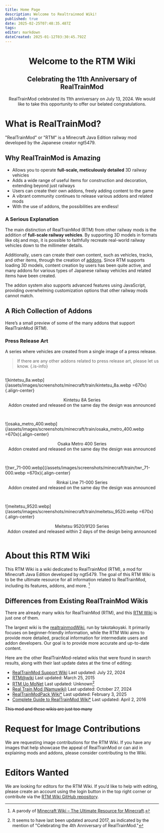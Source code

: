 ```yaml
---
title: Home Page
description: Welcome to Realtrainmod Wiki!
published: true
date: 2025-02-25T07:48:35.487Z
tags: 
editor: markdown
dateCreated: 2025-01-12T03:30:45.792Z
---
```


   
<h1 style="text-align:center">Welcome to the RTM Wiki</h1>

<h2 style="text-align:center">Celebrating the 11th Anniversary of RealTrainMod</h2>

<p style="text-align:center">
	RealTrainMod celebrated its 11th anniversary on July 13, 2024.  
	We would like to take this opportunity to offer our belated congratulations.
</p>

<!--
Note: Consider placing an image here that symbolizes RealTrainMod (RTM).
-->

<!--
<blockquote class="twitter-tweet" data-media-max-width="800" data-lang="ja" data-dnt="true"><p lang="ja" dir="ltr"><a href="https://twitter.com/hashtag/RealTrainMod?src=hash&amp;ref_src=twsrc%5Etfw">#RealTrainMod</a> <a href="https://twitter.com/hashtag/Minecraft?src=hash&amp;ref_src=twsrc%5Etfw">#Minecraft</a> <br><br>How about running a car in your town?<br><br>The layout data has been uploaded.<br>HojyoLayoutPack_'NPCCars_HTDemo' <a href="https://t.co/Ya1LQQHKsP">https://t.co/Ya1LQQHKsP</a><br><br>RTM/H10BM/NPCCars and some prerequisite mods are required.<br><br>(Continued in replies) <a href="https://t.co/QVpI5hywtz">pic.twitter.com/QVpI5hywtz</a></p>&mdash; Michiru Hojyo@Minecraft (@hojyo_minecraft) <a href="https://twitter.com/hojyo_minecraft/status/1789626066098942406?ref_src=twsrc%5Etfw">May 12, 2024</a></blockquote>
-->

# What is RealTrainMod?
"RealTrainMod" or "RTM" is a Minecraft Java Edition railway mod developed by the Japanese creator ngt5479.

## Why RealTrainMod is Amazing
- Allows you to operate **full-scale, meticulously detailed** 3D railway vehicles
- Adds a wide range of useful items for construction and decoration, extending beyond just railways
- Users can create their own addons, freely adding content to the game
- A vibrant community continues to release various addons and related mods
- With the use of addons, the possibilities are endless!

### A Serious Explanation
The main distinction of RealTrainMod (RTM) from other railway mods is the addition of **full-scale railway vehicles**. By supporting 3D models in formats like obj and mqo, it is possible to faithfully recreate real-world railway vehicles down to the millimeter details.

Additionally, users can create their own content, such as vehicles, tracks, and other items, through the creation of [addons](/ja/addon-usage). Since RTM supports loading 3D models, content creation by users has been quite active, and many addons for various types of Japanese railway vehicles and related items have been created.

The addon system also supports advanced features using JavaScript, providing overwhelming customization options that other railway mods cannot match.

## A Rich Collection of Addons
Here’s a small preview of some of the many addons that support RealTrainMod (RTM).
<!--
<blockquote class="twitter-tweet" data-conversation="none" data-lang="ja" data-dnt="true" data-theme="dark"><p lang="ja" dir="ltr">This one looks a little more serious compared to the Solio... They're sister cars, so it’s not a huge change, but perhaps it's the emblem effect? <a href="https://t.co/0AiJqQtqsy">pic.twitter.com/0AiJqQtqsy</a></p>&mdash; Michiru Hojyo@Minecraft (@hojyo_minecraft) <a href="https://twitter.com/hojyo_minecraft/status/1868287778649485411?ref_src=twsrc%5Etfw">December 15, 2024</a></blockquote>
-->

### Press Release Art
A series where vehicles are created from a single image of a press release.
> If there are any other addons related to press release art, please let us know.
{.is-info}
<div style="
            display: flex;
            flex-wrap: wrap;
            justify-content: center;
            align-items: center;
            gap: 16px;
            ">
  <div>
    
  ![kintetsu_8a.webp](/assets/images/screenshots/minecraft/train/kintetsu_8a.webp =670x){.align-center}
  <p style="text-align:center">Kintetsu 8A Series<br>Addon created and released on the same day the design was announced</p>
  </div>

  <div>
    
  ![osaka_metro_400.webp](/assets/images/screenshots/minecraft/train/osaka_metro_400.webp =670x){.align-center}
  <p style="text-align:center">Osaka Metro 400 Series<br>Addon created and released on the same day the design was announced</p>
  </div>

  <div>
    
  ![twr_71-000.webp](/assets/images/screenshots/minecraft/train/twr_71-000.webp =670x){.align-center}
  <p style="text-align:center">Rinkai Line 71-000 Series<br>Addon created and released on the same day the design was announced</p>
  </div>

  <div>
    
  ![meitetsu_9520.webp](/assets/images/screenshots/minecraft/train/meitetsu_9520.webp =670x){.align-center}
  <p style="text-align:center">Meitetsu 9520/9120 Series<br>Addon created and released within 2 days of the design being announced</p>
  </div>
</div>

# About this RTM Wiki
This RTM Wiki is a wiki dedicated to RealTrainMod (RTM), a mod for Minecraft Java Edition developed by ngt5479. The goal of this RTM Wiki is to be the ultimate resource for all information related to RealTrainMod, including its features, addons, and more. [^1]

## Differences from Existing RealTrainMod Wikis
There are already many wikis for RealTrainMod (RTM), and this [RTM Wiki](/ja/home) is just one of them.

The largest wiki is the [realtrainmodWiki](https://gamerch.com/realtrainmod/), run by takotakoyaki. It primarily focuses on beginner-friendly information, while the RTM Wiki aims to provide more detailed, practical information for intermediate users and addon developers. Our goal is to provide more accurate and up-to-date content.

Here are the other RealTrainMod-related wikis that were found in search results, along with their last update dates at the time of editing:
* [RealTrainMod Support Wiki](https://wikiwiki.jp/rtm-sub/) Last updated: July 22, 2024
* [RTM@wiki](https://w.atwiki.jp/ngtmods/) Last updated: March 25, 2015
* [RTM Uo MoNet](http://rtm-uo-monet.wikidot.com/) Last updated: Unknown[^2]
* [Real Train Mod (Namuwiki)](https://namu.wiki/w/Real%20Train%20Mod) Last updated: October 27, 2024
* [RealTrainModPack Wiki*](https://wikiwiki.jp/rtm-addon/) Last updated: February 3, 2025
* [Complete Guide to RealTrainMod Wiki*](https://wikiwiki.jp/maikurartm/) Last updated: April 2, 2016

~~This mod and these wikis are just too many~~ 

# Request for Image Contributions
We are requesting image contributions for the RTM Wiki. If you have any images that help showcase the appeal of RealTrainMod or can aid in explaining mods and addons, please consider contributing to the Wiki.

# Editors Wanted
We are looking for editors for the RTM Wiki. If you’d like to help with editing, please create an account using the login button in the top right corner or contribute via the [RTM Wiki GitHub repository](https://github.com/Builder256/RTM-Wiki).

[^1]: A parody of [Minecraft Wiki – The Ultimate Resource for Minecraft](https://minecraft.fandom.com/wiki/Minecraft_Wiki).
[^2]: It seems to have last been updated around 2017, as indicated by the mention of "Celebrating the 4th Anniversary of RealTrainMod."
